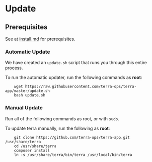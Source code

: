 # Update

## Prerequisites

See at [install.md](docs/install.md#prerequisites) for prerequisites.

### Automatic Update

We have created an `update.sh` script that runs you through this entire process.

To run the automatic updater, run the following commands as **root**:

        wget https://raw.githubusercontent.com/terra-ops/terra-app/master/update.sh
        bash update.sh

### Manual Update

Run all of the following commands as root, or with `sudo`.

  To update terra manually, run the following as **root**:
  
        git clone https://github.com/terra-ops/terra-app.git /usr/share/terra
        cd /usr/share/terra
        composer install
        ln -s /usr/share/terra/bin/terra /usr/local/bin/terra
